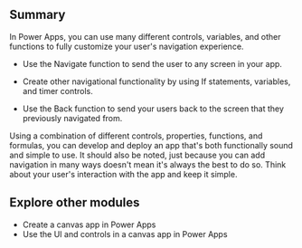 ## Summary

In Power Apps, you can use many different controls, variables, and other functions to fully customize your user's navigation experience.

+ Use the Navigate function to send the user to any screen in your app.

+ Create other navigational functionality by using If statements, variables, and timer controls.

+ Use the Back function to send your users back to the screen that they previously navigated from.

Using a combination of different controls, properties, functions, and formulas, you can develop and deploy an app that's both functionally sound and simple to use. It should also be noted, just because you can add navigation in many ways doesn't mean it's always the best to do so. Think about your user's interaction with the app and keep it simple.

## Explore other modules
+ Create a canvas app in Power Apps
+ Use the UI and controls in a canvas app in Power Apps
